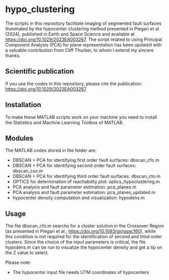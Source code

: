 # hypo_clustering
The scripts in this repository facilitate imaging of segmented fault surfaces illuminated by the hypocenter clustering method presented in Piegari et al. (2024), published in Earth and Space Science and available at https://doi.org/10.1029/2023EA003267. The script related to using Principal Component Analysis (PCA) for plane representation has been updated with a valuable contribution from Cliff Thurber, to whom I extend my sincere thanks.

## Scientific publication
If you use the codes in this repository, please cite the publication: https://doi.org/10.1029/2023EA003267

## Installation
To make these MATLAB scripts work on your machine you need to install the Statistics and Machine Learning Toolbox of MATLAB. 

## Modules
The MATLAB codes stored in the folder are:
- DBSCAN + PCA for identifying first order fault surfaces: dbscan_cfo.m
- DBSCAN + PCA for identifying second order fault surfaces: dbscan_cso.m
- DBSCAN + PCA for identifying third order fault surfaces: dbscan_cto.m
- OPTICS for determination of reachability plot: optics_hypoclustering.m
- PCA analysis and fault parameter estimation: pca_planes.m
- PCA analysis and fault parameter estimation: pca_planes_updated.m
- hypocenter density computation and visualization: hypodens.m

## Usage
The file dbscan_cfo.m searchs for a cluster solution in the Crossover Region (as presented in Piegari et al., https://doi.org/10.1093/gji/ggac160), while this condition is not required for the identification of second and third order clusters. Since the choice of the input parameters is critical, the file hypodens.m can be run to visualize the hypocenter density and get a tip on the Z value to select. 

Please note:
- The hypocenter input file needs UTM coordinates of hypocenters
